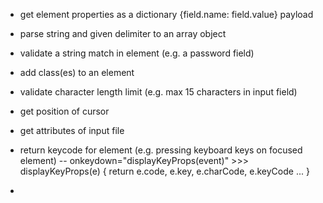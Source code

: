 - get element properties as a dictionary {field.name: field.value} payload

- parse string and given delimiter to an array object

- validate a string match in element (e.g. a password field)

- add class(es) to an element

- validate character length limit (e.g. max 15 characters in input field)

- get position of cursor

- get attributes of input file

- return keycode for element (e.g. pressing keyboard keys on focused element)
-- onkeydown="displayKeyProps(event)" >>> displayKeyProps(e) { return e.code, e.key, e.charCode, e.keyCode ... }

- 